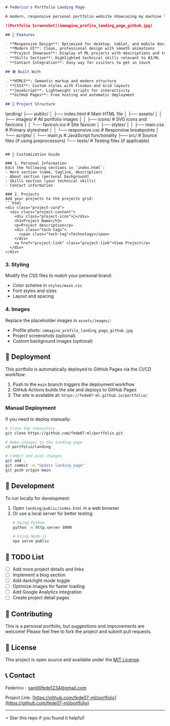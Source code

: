 ```markdown
# Federico's Portfolio Landing Page

A modern, responsive personal portfolio website showcasing my machine learning and AI projects.

![Portfolio Screenshot](immagine_profilo_landing_page_github.jpg)

## 🚀 Features

- **Responsive Design**: Optimized for desktop, tablet, and mobile devices
- **Modern UI**: Clean, professional design with smooth animations
- **Project Showcase**: Display of ML projects with descriptions and technologies
- **Skills Section**: Highlighted technical skills relevant to AI/ML
- **Contact Integration**: Easy way for visitors to get in touch

## 🛠️ Built With

- **HTML5**: Semantic markup and modern structure
- **CSS3**: Custom styles with Flexbox and Grid layouts
- **JavaScript**: Lightweight scripts for interactivity
- **GitHub Pages**: Free hosting and automatic deployment

## 📁 Project Structure

```
landing/
├── public/
│   ├── index.html          # Main HTML file
│   ├── assets/
│   │   ├── images/         # All portfolio images
│   │   ├── icons/          # SVG icons and favicons
│   │   └── favicon.ico     # Site favicon
│   ├── styles/
│   │   ├── main.css        # Primary stylesheet
│   │   └── responsive.css  # Responsive breakpoints
│   └── scripts/
│       └── main.js         # JavaScript functionality
├── src/                    # Source files (if using preprocessors)
└── tests/                  # Testing files (if applicable)
```

## 🎨 Customization Guide

### 1. Personal Information
Edit the following sections in `index.html`:
- Hero section (name, tagline, description)
- About section (personal background)
- Skills section (your technical skills)
- Contact information

### 2. Projects
Add your projects to the projects grid:
```html
<div class="project-card">
  <div class="project-content">
    <div class="project-icon">🎯</div>
    <h3>Project Name</h3>
    <p>Project description</p>
    <div class="tech-tags">
      <span class="tech-tag">Technology</span>
    </div>
    <a href="project-link" class="project-link">View Project</a>
  </div>
</div>
```

### 3. Styling
Modify the CSS files to match your personal brand:
- Color scheme in `styles/main.css`
- Font styles and sizes
- Layout and spacing

### 4. Images
Replace the placeholder images in `assets/images/`:
- Profile photo: `immagine_profilo_landing_page_github.jpg`
- Project screenshots (optional)
- Custom background images (optional)

## 🚀 Deployment

This portfolio is automatically deployed to GitHub Pages via the CI/CD workflow:

1. Push to the `main` branch triggers the deployment workflow
2. GitHub Actions builds the site and deploys to GitHub Pages
3. The site is available at: `https://fede07-ml.github.io/portfolio/`

### Manual Deployment
If you need to deploy manually:
```bash
# Clone the repository
git clone https://github.com/fede07-ml/portfolio.git

# Make changes to the landing page
cd portfolio/landing

# Commit and push changes
git add .
git commit -m "Update landing page"
git push origin main
```

## 🔧 Development

To run locally for development:
1. Open `landing/public/index.html` in a web browser
2. Or use a local server for better testing:
   ```bash
   # Using Python
   python -m http.server 8000
   
   # Using Node.js
   npx serve public
   ```

## 📝 TODO List

- [ ] Add more project details and links
- [ ] Implement a blog section
- [ ] Add dark/light mode toggle
- [ ] Optimize images for faster loading
- [ ] Add Google Analytics integration
- [ ] Create project detail pages

## 🤝 Contributing

This is a personal portfolio, but suggestions and improvements are welcome! Please feel free to fork the project and submit pull requests.

## 📄 License

This project is open source and available under the [MIT License](LICENSE).

## 📞 Contact

Federico - [santillifede1234@gmail.com](mailto:santillifede1234@gmail.com)

Project Link: [https://github.com/fede07-ml/portfolio](https://github.com/fede07-ml/portfolio)

---

⭐ Star this repo if you found it helpful!
```